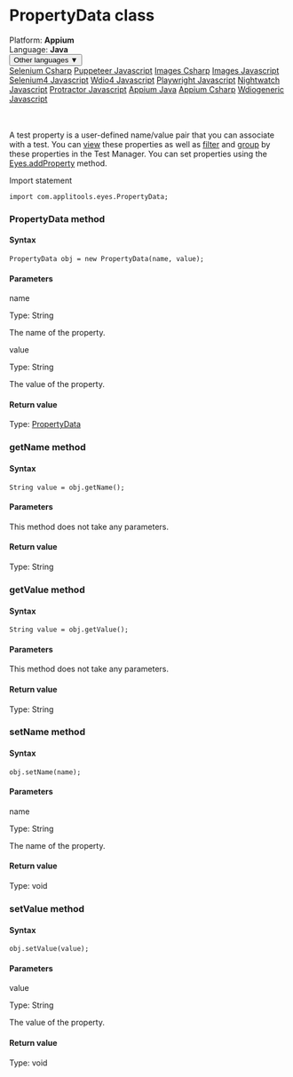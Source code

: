 # PropertyData class
<div class='platform-bar-container-div'><div class='platform-bar-div'>Platform:  <b> Appium</b>
</div><div class='platform-bar-div'>Language: <b>Java</b></div><div class='dropdown-button-container-div'><button class='sdk-language-dropdown-button'>Other languages ▼</button><div class='dropdown-content'>
<a href='../../selenium/csharp/propertydata'>Selenium Csharp</a>
<a href='../../puppeteer/javascript/propertydata'>Puppeteer Javascript</a>
<a href='../../images/csharp/propertydata'>Images Csharp</a>
<a href='../../images/javascript/propertydata'>Images Javascript</a>
<a href='../../selenium4/javascript/propertydata'>Selenium4 Javascript</a>
<a href='../../wdio4/javascript/propertydata'>Wdio4 Javascript</a>
<a href='../../playwright/javascript/propertydata'>Playwright Javascript</a>
<a href='../../nightwatch/javascript/propertydata'>Nightwatch Javascript</a>
<a href='../../protractor/javascript/propertydata'>Protractor Javascript</a>
<a href='../../appium/java/propertydata'>Appium Java</a>
<a href='../../appium/csharp/propertydata'>Appium Csharp</a>
<a href='../../wdiogeneric/javascript/propertydata'>Wdiogeneric Javascript</a>
</div></div><br /><br /></div>




A test property is a user-defined name/value pair that you can associate with a test. You can [view](https://applitools.com/docs/topics/test-manager/viewers/tm-viewer-test-details.html) these properties as well as [filter](https://applitools.com/docs/topics/test-manager/pages/page-test-results/test-results-filter.html) and [group](https://applitools.com/docs/topics/test-manager/pages/page-test-results/test-results-grouping.html) by these properties in the Test Manager. You can set properties using the [Eyes.addProperty](./eyes#addproperty-method) method.

Import statement

    import com.applitools.eyes.PropertyData;
    	



### PropertyData method
#### Syntax


    PropertyData obj = new PropertyData(name, value);
    

#### Parameters

name

Type: String

The name of the property.

value

Type: String

The value of the property.

#### Return value

Type:  [PropertyData](./propertydata)


### getName method
#### Syntax


    String value = obj.getName();
    

#### Parameters

This method does not take any parameters.

#### Return value

Type:  String

### getValue method
#### Syntax


    String value = obj.getValue();
    

#### Parameters

This method does not take any parameters.

#### Return value

Type:  String

### setName method
#### Syntax


    obj.setName(name);

#### Parameters

name

Type: String

The name of the property.

#### Return value

Type:  void

### setValue method
#### Syntax


    obj.setValue(value);

#### Parameters

value

Type: String

The value of the property.

#### Return value

Type:  void
